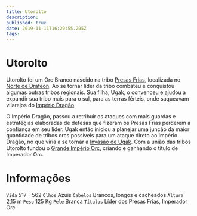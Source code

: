```yaml
---
title: Utorolto
description: 
published: true
date: 2019-11-11T16:29:55.295Z
tags: 
---
```


<!-- SUBTITLE: O Imperador Orc -->

# Utorolto
Utorolto foi um Orc Branco nascido na tribo [Presas Frias](), localizada no [Norte de Drafeon](/lugares/plano-material/drafeon/norte-de-drafeon#norte-de-drafeon). Ao se tornar líder da tribo combateu e conquistou algumas outras tribos regionais. Sua filha, [Ugak](/individuos/ugak#ugak), o convenceu e ajudou a expandir sua tribo mais para o sul, para as terras férteis, onde saqueavam vilarejos do [Império Dragão](/faccoes/nacoes/imperio-dragao#imperio-dragao).

O Império Dragão, passou a retribuir os ataques com mais guardas e estratégias elaboradas de defesas que fizeram os Presas Frias perderem a confiança em seu líder. Ugak então iniciou a planejar uma junção da maior quantidade de tribos orcs possíveis para um ataque direto ao Império Dragão, no que viria a se tornar a [Invasão de Ugak](). Com a união das tribos Utorolto fundou o [Grande Império Orc](/faccoes/nacoes/grande-imperio-orc), criando e ganhando o título de Imperador Orc.

# Informações
`Vida` 517 - 562
`Olhos` Azuis
`Cabelos` Brancos, longos e cacheados
`Altura` 2,15 m
`Peso` 125 Kg
`Pele` Branca
`Títulos` Líder dos Presas Frias, Imperador Orc

